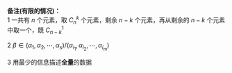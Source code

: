 **备注(有限的情况)：**  
1 一共有 $n$ 个元素，取 $C_n^k$ 个元素，剩余 $n-k$ 个元素，再从剩余的 $n-k$ 个元素中取一个，既 $C_{n-k}^1$  
  
2  $\beta\in(\alpha_1,\alpha_2,\cdots,\alpha_s)/(\alpha_{i_1},\alpha_{i_2},\cdots,\alpha_{i_m})$  
  
3 用最少的信息描述**全量**的数据  
